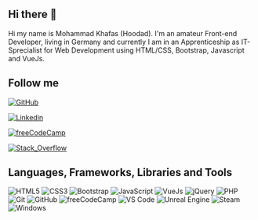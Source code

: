 ## Hi there 👋

Hi my name is Mohammad Khafas (Hoodad). I'm an amateur Front-end Developer, living in Germany and currently I am in an Apprenticeship as IT-Sprecialist for Web Development using HTML/CSS, Bootstrap, Javascript and VueJs.

## Follow me

[![GitHub](https://img.shields.io/badge/GitHub-100000?style=for-the-badge&logo=github&logoColor=white)](https://github.com/hoodaddeveloper)

[![Linkedin](https://img.shields.io/badge/LinkedIn-0077B5?style=for-the-badge&logo=linkedin&logoColor=white)](www.linkedin.com/in/hoodaddeveloper)

[![freeCodeCamp](https://img.shields.io/badge/freecodecamp-27273D?style=for-the-badge&logo=freecodecamp&logoColor=white)](https://www.freecodecamp.org/hoodaddeveloper)

[![Stack_Overflow](https://img.shields.io/badge/Stack_Overflow-FE7A16?style=for-the-badge&logo=stack-overflow&logoColor=white)](https://stackoverflow.com/users/19003964/mohammad-khafas)

## Languages, Frameworks, Libraries and Tools

![HTML5](https://img.shields.io/badge/HTML5-E34F26?style=for-the-badge&logo=html5&logoColor=white)
![CSS3](https://img.shields.io/badge/CSS3-1572B6?style=for-the-badge&logo=css3&logoColor=white)
![Bootstrap](https://img.shields.io/badge/Bootstrap-563D7C?style=for-the-badge&logo=bootstrap&logoColor=white)
![JavaScript](https://img.shields.io/badge/JavaScript-323330?style=for-the-badge&logo=javascript&logoColor=F7DF1E)
![VueJs](https://img.shields.io/badge/Vue.js-35495E?style=for-the-badge&logo=vue.js&logoColor=4FC08D)
![jQuery](https://img.shields.io/badge/jQuery-0769AD?style=for-the-badge&logo=jquery&logoColor=white)
![PHP](https://img.shields.io/badge/PHP-777BB4?style=for-the-badge&logo=php&logoColor=white)
![Git](https://img.shields.io/badge/GIT-E44C30?style=for-the-badge&logo=git&logoColor=white)
![GitHub](https://img.shields.io/badge/GitHub-100000?style=for-the-badge&logo=github&logoColor=white)
![freeCodeCamp](https://img.shields.io/badge/freecodecamp-27273D?style=for-the-badge&logo=freecodecamp&logoColor=white)
![VS Code](https://img.shields.io/badge/Visual_Studio_Code-0078D4?style=for-the-badge&logo=visual%20studio%20code&logoColor=white)
![Unreal Engine](https://img.shields.io/badge/-Unreal%20Engine-313131?style=for-the-badge&logo=unreal-engine&logoColor=white)
![Steam](https://img.shields.io/badge/Steam-000000?style=for-the-badge&logo=steam&logoColor=white)
![Windows](https://img.shields.io/badge/Windows-0078D6?style=for-the-badge&logo=windows&logoColor=white)
